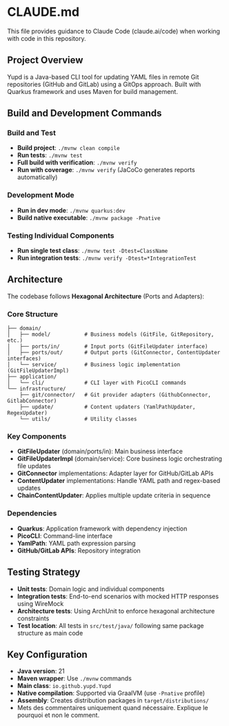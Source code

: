 # CLAUDE.md

This file provides guidance to Claude Code (claude.ai/code) when working with code in this repository.

## Project Overview

Yupd is a Java-based CLI tool for updating YAML files in remote Git repositories (GitHub and GitLab) using a GitOps approach. Built with Quarkus framework and uses Maven for build management.

## Build and Development Commands

### Build and Test
- **Build project**: `./mvnw clean compile`
- **Run tests**: `./mvnw test` 
- **Full build with verification**: `./mvnw verify`
- **Run with coverage**: `./mvnw verify` (JaCoCo generates reports automatically)

### Development Mode
- **Run in dev mode**: `./mvnw quarkus:dev`
- **Build native executable**: `./mvnw package -Pnative`

### Testing Individual Components
- **Run single test class**: `./mvnw test -Dtest=ClassName`
- **Run integration tests**: `./mvnw verify -Dtest=*IntegrationTest`

## Architecture

The codebase follows **Hexagonal Architecture** (Ports and Adapters):

### Core Structure
```
├── domain/
│   ├── model/           # Business models (GitFile, GitRepository, etc.)
│   ├── ports/in/        # Input ports (GitFileUpdater interface)
│   ├── ports/out/       # Output ports (GitConnector, ContentUpdater interfaces)
│   └── service/         # Business logic implementation (GitFileUpdaterImpl)
├── application/
│   └── cli/             # CLI layer with PicoCLI commands
└── infrastructure/
    ├── git/connector/   # Git provider adapters (GithubConnector, GitlabConnector)
    ├── update/          # Content updaters (YamlPathUpdater, RegexUpdater)
    └── utils/           # Utility classes
```

### Key Components
- **GitFileUpdater** (domain/ports/in): Main business interface
- **GitFileUpdaterImpl** (domain/service): Core business logic orchestrating file updates
- **GitConnector** implementations: Adapter layer for GitHub/GitLab APIs
- **ContentUpdater** implementations: Handle YAML path and regex-based updates
- **ChainContentUpdater**: Applies multiple update criteria in sequence

### Dependencies
- **Quarkus**: Application framework with dependency injection
- **PicoCLI**: Command-line interface
- **YamlPath**: YAML path expression parsing
- **GitHub/GitLab APIs**: Repository integration

## Testing Strategy

- **Unit tests**: Domain logic and individual components
- **Integration tests**: End-to-end scenarios with mocked HTTP responses using WireMock
- **Architecture tests**: Using ArchUnit to enforce hexagonal architecture constraints
- **Test location**: All tests in `src/test/java/` following same package structure as main code

## Key Configuration

- **Java version**: 21
- **Maven wrapper**: Use `./mvnw` commands
- **Main class**: `io.github.yupd.Yupd`
- **Native compilation**: Supported via GraalVM (use `-Pnative` profile)
- **Assembly**: Creates distribution packages in `target/distributions/`
- Mets des commentaires uniquement quand nécessaire. Explique le pourquoi et non le comment.